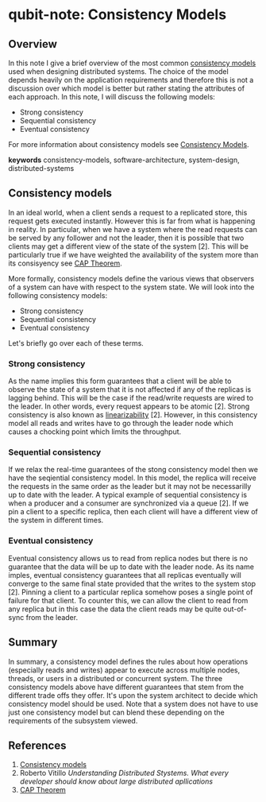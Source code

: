 # qubit-note: Consistency Models


## Overview

In this note I give a brief overview of the most common <a href="https://en.wikipedia.org/wiki/Consistency_model">consistency models</a> used when designing distributed systems.
The choice of the model depends heavily on the application requirements and therefore this is not  a discussion
over which model is better but rather stating the attributes of each approach. 
In this note, I will discuss the following models:

- Strong consistency
- Sequential consistency
- Eventual consistency

For more information about consistency models see <a href="https://jepsen.io/consistency/models">Consistency Models</a>.

**keywords** consistency-models, software-architecture, system-design, distributed-systems

## Consistency models

In an ideal world, when a client sends a request to a replicated store, this request gets executed instantly.
However this is far from what is happening in reality. In particular, when we have a system where the read requests
can be served by any follower and not the leader, then it is possible that two clients may get a different view of the 
state of the system [2]. This will be particularly true if we have weighted the availability of the system more
than its consisyency see <a href="https://en.wikipedia.org/wiki/CAP_theorem">CAP Theorem</a>.

More formally, consistency models define the various views that observers of a system can have with respect
to the system state. We will look into the following consistency models:

- Strong consistency
- Sequential consistency
- Eventual consistency

Let's briefly go over each of these terms.

### Strong consistency

As the name implies this form guarantees that a client will be able to observe the state of a system
that it is not affected if any of the replicas is lagging behind. This will be the case if the
read/write requests are wired to the leader. In other words, every request appears to be atomic [2].
Strong consistency is also known as <a href="https://jepsen.io/consistency/models/linearizable">linearizability</a> [2].
However, in this consistency model all reads and writes have to go through the leader node which causes a chocking point
which limits the throughput.

### Sequential consistency

If we relax the real-time guarantees of the stong consistency model then we have the seqiential consistency model.
In this model, the replica will receive the requests in the same order as the leader but it may not be
necessarilly up to date with the leader. A typical example of sequential consistency is when a producer and a consumer
are synchronized via a queue [2]. If we pin a client to a specific replica, then each client will have a different view of the system
in different times.


### Eventual consistency

Eventual consistency allows us to read from replica nodes but there is no guarantee that the data will be up to date with the leader node.
As its name imples, eventual consistency guarantees that all replicas eventually
will converge to the same final state provided that the writes to the system stop [2].
Pinning a client to a particular replica somehow poses a single point of failure for that client.
To counter this, we can allow the client to read from any replica but in this case the data the client
reads may be quite out-of-sync from the leader.


## Summary

In summary, a consistency model defines the rules about how operations (especially reads and writes) appear to execute across multiple nodes, threads, or users in a distributed or concurrent system.
The three consistency models above have different guarantees that stem from the different trade offs they offer.
It's upon the system architect to decide which consistency model should be used. Note that a system does not have to use just one consistency
model but can blend these depending on the requirements of the subsystem viewed. 


## References

1. <a href="https://en.wikipedia.org/wiki/Consistency_model">Consistency models</a>
2. Roberto Vitillo _Understanding Distributed Stystems. What every developer should know about large distributed apllications_
3. <a href="https://en.wikipedia.org/wiki/CAP_theorem">CAP Theorem</a>
